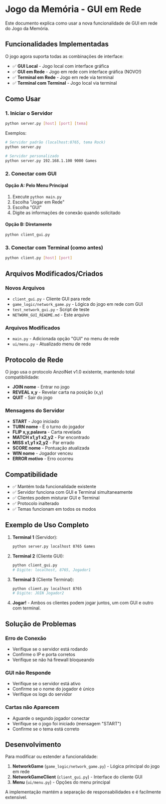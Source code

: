 # Jogo da Memória - GUI em Rede

Este documento explica como usar a nova funcionalidade de GUI em rede do Jogo da Memória.

## Funcionalidades Implementadas

O jogo agora suporta todas as combinações de interface:

- ✅ **GUI Local** - Jogo local com interface gráfica
- ✅ **GUI em Rede** - Jogo em rede com interface gráfica (NOVO!)
- ✅ **Terminal em Rede** - Jogo em rede via terminal
- ✅ **Terminal com Terminal** - Jogo local via terminal

## Como Usar

### 1. Iniciar o Servidor

```bash
python server.py [host] [port] [tema]
```

Exemplos:
```bash
# Servidor padrão (localhost:8765, tema Rock)
python server.py

# Servidor personalizado
python server.py 192.168.1.100 9000 Games
```

### 2. Conectar com GUI

#### Opção A: Pelo Menu Principal
1. Execute `python main.py`
2. Escolha "Jogar em Rede"
3. Escolha "GUI"
4. Digite as informações de conexão quando solicitado

#### Opção B: Diretamente
```bash
python client_gui.py
```

### 3. Conectar com Terminal (como antes)
```bash
python client.py [host] [port]
```

## Arquivos Modificados/Criados

### Novos Arquivos
- `client_gui.py` - Cliente GUI para rede
- `game_logic/network_game.py` - Lógica do jogo em rede com GUI
- `test_network_gui.py` - Script de teste
- `NETWORK_GUI_README.md` - Este arquivo

### Arquivos Modificados
- `main.py` - Adicionada opção "GUI" no menu de rede
- `ui/menu.py` - Atualizado menu de rede

## Protocolo de Rede

O jogo usa o protocolo AnzolNet v1.0 existente, mantendo total compatibilidade:

- **JOIN nome** - Entrar no jogo
- **REVEAL x,y** - Revelar carta na posição (x,y)
- **QUIT** - Sair do jogo

### Mensagens do Servidor
- **START** - Jogo iniciado
- **TURN nome** - É o turno do jogador
- **FLIP x,y,palavra** - Carta revelada
- **MATCH x1,y1 x2,y2** - Par encontrado
- **MISS x1,y1 x2,y2** - Par errado
- **SCORE nome** - Pontuação atualizada
- **WIN nome** - Jogador venceu
- **ERROR motivo** - Erro ocorreu

## Compatibilidade

- ✅ Mantém toda funcionalidade existente
- ✅ Servidor funciona com GUI e Terminal simultaneamente
- ✅ Clientes podem misturar GUI e Terminal
- ✅ Protocolo inalterado
- ✅ Temas funcionam em todos os modos

## Exemplo de Uso Completo

1. **Terminal 1** (Servidor):
   ```bash
   python server.py localhost 8765 Games
   ```

2. **Terminal 2** (Cliente GUI):
   ```bash
   python client_gui.py
   # Digite: localhost, 8765, Jogador1
   ```

3. **Terminal 3** (Cliente Terminal):
   ```bash
   python client.py localhost 8765
   # Digite: JOIN Jogador2
   ```

4. **Jogar!** - Ambos os clientes podem jogar juntos, um com GUI e outro com terminal.

## Solução de Problemas

### Erro de Conexão
- Verifique se o servidor está rodando
- Confirme o IP e porta corretos
- Verifique se não há firewall bloqueando

### GUI não Responde
- Verifique se o servidor está ativo
- Confirme se o nome do jogador é único
- Verifique os logs do servidor

### Cartas não Aparecem
- Aguarde o segundo jogador conectar
- Verifique se o jogo foi iniciado (mensagem "START")
- Confirme se o tema está correto

## Desenvolvimento

Para modificar ou estender a funcionalidade:

1. **NetworkGame** (`game_logic/network_game.py`) - Lógica principal do jogo em rede
2. **NetworkGameClient** (`client_gui.py`) - Interface do cliente GUI
3. **Menu** (`ui/menu.py`) - Opções do menu principal

A implementação mantém a separação de responsabilidades e é facilmente extensível.
